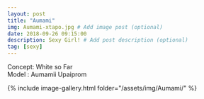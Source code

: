 ```yaml
---
layout: post
title: "Aumami"
img: Aumami-xtapo.jpg # Add image post (optional)
date: 2018-09-26 09:15:00
description: Sexy Girl! # Add post description (optional)
tag: [sexy]
---
```

Concept: White so Far  
Model : Aumamii Upaiprom  

{% include image-gallery.html folder="/assets/img/Aumami/" %}
